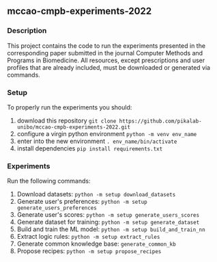 ## mccao-cmpb-experiments-2022

### Description
This project contains the code to run the experiments presented in the corresponding paper submitted in the journal Computer Methods and Programs in Biomedicine.
All resources, except prescriptions and user profiles that are already included, must be downloaded or generated via commands.

### Setup
To properly run the experiments you should:
1. download this repository ```git clone https://github.com/pikalab-unibo/mccao-cmpb-experiments-2022.git```
2. configure a virgin python environment ```python -m venv env_name```
3. enter into the new environment ```. env_name/bin/activate```
4. install dependencies ```pip install requirements.txt```

### Experiments

Run the following commands:
1. Download datasets: ```python -m setup download_datasets```
2. Generate user's preferences: ```python -m setup generate_users_preferences```
3. Generate user's scores: ```python -m setup generate_users_scores```
4. Generate dataset for training: ```python -m setup generate_dataset```
5. Build and train the ML model: ```python -m setup build_and_train_nn```
6. Extract logic rules: ```python -m setup extract_rules```
7. Generate common knowledge base: ```generate_common_kb```
8. Propose recipes: ```python -m setup propose_recipes```